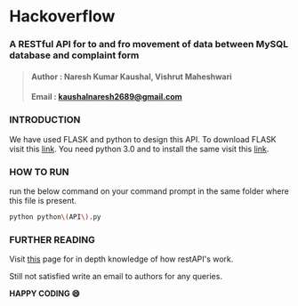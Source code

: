 # Hackoverflow

### __A RESTful API for to and fro movement of data between MySQL database and complaint form__
> #### Author : Naresh Kumar Kaushal, Vishrut Maheshwari
> #### Email : kaushalnaresh2689@gmail.com

### INTRODUCTION

We have used FLASK and python to design this API. To download FLASK visit this [link](https://phoenixnap.com/kb/install-flask). You need python 3.0 and to install the same visit this [link](https://www.python.org/downloads/). 

### HOW TO RUN

run the below command on your command prompt in the same folder where this file is present.

```bash
python python\(API\).py
```

### FURTHER READING

Visit [this](https://programminghistorian.org/en/lessons/creating-apis-with-python-and-flask#creating-a-basic-flask-application) page for in depth knowledge of how restAPI's work.

Still not satisfied write an email to authors for any queries.

__HAPPY CODING :smile:__


